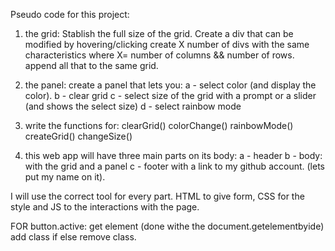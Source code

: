 Pseudo code for this project:

1) the grid:
Stablish the full size of the grid.
Create a div that can be modified by hovering/clicking
create X number of divs with the same characteristics where X= number of columns && number of rows.
append all that to the same grid.

2) the panel:
create a panel that lets you:
a - select color (and display the color).
b - clear grid
c - select size of the grid with a prompt or a slider (and shows the select size)
d - select rainbow mode

3) write the functions for:
clearGrid()
colorChange()
rainbowMode()
createGrid()
changeSize()

4) this web app will have three main parts on its body:
a - header
b - body: with the grid and a panel
c - footer with a link to my github account. (lets put my name on it).

I will use the correct tool for every part. HTML to give form, CSS for the style and JS to the
interactions with the page.


FOR button.active:
get element (done withe the document.getelementbyide)
add class if
else remove class.